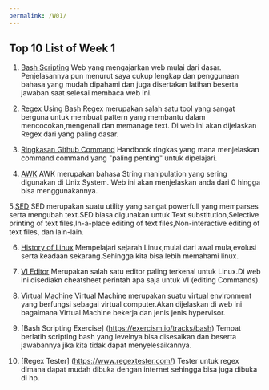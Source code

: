 ```yaml
---
permalink: /W01/
---
```


## Top 10 List of Week 1

1. [Bash Scripting](https://www.shellscript.sh/index.html)
Web yang mengajarkan web mulai dari dasar. Penjelasannya pun menurut saya cukup lengkap dan penggunaan bahasa yang mudah dipahami dan juga disertakan latihan beserta jawaban saat selesai membaca web ini.

2. [Regex Using Bash](https://www.shellscript.sh/index.html)
Regex merupakan salah satu tool yang sangat berguna untuk membuat pattern yang membantu dalam mencocokan,mengenali dan memanage text. Di web ini akan dijelaskan Regex dari yang paling dasar.

3. [Ringkasan Github Command](https://guides.github.com/introduction/git-handbook/)
Handbook ringkas yang mana menjelaskan command command yang "paling penting" untuk dipelajari.

4. [AWK](https://riptutorial.com/awk)
AWK merupakan bahasa String manipulation yang sering digunakan di Unix System. Web ini akan menjelaskan anda dari 0 hingga bisa menggunakannya.

5.[SED](https://www.tutorialspoint.com/sed/index.htm)
SED merupakan suatu utility yang sangat powerfull yang memparses serta mengubah text.SED biasa digunakan untuk Text substitution,Selective printing of text files,In-a-place editing of text files,Non-interactive editing of text files, dan lain-lain.

6. [History of Linux](https://www.digitalocean.com/community/tutorials/brief-history-of-linux)
Mempelajari sejarah Linux,mulai dari awal mula,evolusi serta keadaan sekarang.Sehingga kita bisa lebih memahami linux.

7. [VI Editor](https://www.guru99.com/the-vi-editor.html)
Merupakan salah satu editor paling terkenal untuk Linux.Di web ini disediakn cheatsheet perintah apa saja untuk VI (editing  Commands).

8. [Virtual Machine](https://www.redhat.com/en/topics/virtualization/what-is-a-virtual-machine)
Virtual Machine merupakan suatu virtual environment yang berfungsi sebagai virtual computer.Akan dijelaskan di web ini bagaimana Virtual Machine bekerja dan jenis jenis hypervisor.

9. [Bash Scripting Exercise] (https://exercism.io/tracks/bash)
Tempat berlatih scripting bash yang levelnya bisa disesaikan dan beserta jawabannya jika kita tidak dapat menyelesaikannya.

10. [Regex Tester] (https://www.regextester.com/)
Tester untuk regex dimana dapat mudah dibuka dengan internet sehingga bisa juga dibuka di hp.

